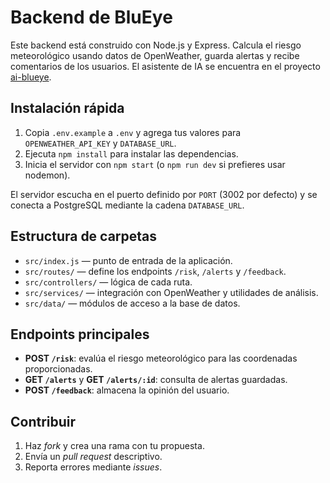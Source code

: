 # Backend de BluEye

Este backend está construido con Node.js y Express. Calcula el riesgo meteorológico usando datos de OpenWeather, guarda alertas y recibe comentarios de los usuarios. El asistente de IA se encuentra en el proyecto [ai-blueye](https://github.com/DiegoCM1/ai-blueye).

## Instalación rápida
1. Copia `.env.example` a `.env` y agrega tus valores para `OPENWEATHER_API_KEY` y `DATABASE_URL`.
2. Ejecuta `npm install` para instalar las dependencias.
3. Inicia el servidor con `npm start` (o `npm run dev` si prefieres usar nodemon).

El servidor escucha en el puerto definido por `PORT` (3002 por defecto) y se conecta a PostgreSQL mediante la cadena `DATABASE_URL`.

## Estructura de carpetas
- `src/index.js` — punto de entrada de la aplicación.
- `src/routes/` — define los endpoints `/risk`, `/alerts` y `/feedback`.
- `src/controllers/` — lógica de cada ruta.
- `src/services/` — integración con OpenWeather y utilidades de análisis.
- `src/data/` — módulos de acceso a la base de datos.

## Endpoints principales
- **POST `/risk`**: evalúa el riesgo meteorológico para las coordenadas proporcionadas.
- **GET `/alerts`** y **GET `/alerts/:id`**: consulta de alertas guardadas.
- **POST `/feedback`**: almacena la opinión del usuario.

## Contribuir
1. Haz *fork* y crea una rama con tu propuesta.
2. Envía un *pull request* descriptivo.
3. Reporta errores mediante *issues*.

